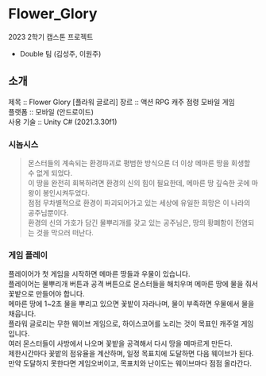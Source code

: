 # Flower_Glory
2023 2학기 캡스톤 프로젝트
- Double 팀 (김성주, 이원주)

## 소개

제목 :: Flower Glory [플라워 글로리]
장르 :: 액션 RPG 캐주 점령 모바일 게임  
플랫폼 :: 모바일 (안드로이드)  
사용 기술 :: Unity C# (2021.3.30f1)

### 시놉시스
> 몬스터들의 계속되는 환경파괴로 평범한 방식으론 더 이상 메마른 땅을 회생할 수 없게 되었다.  
이 땅을 완전히 회복하려면 환경의 신의 힘이 필요한데, 메마른 땅 깊숙한 곳에 마왕이 봉인시켜두었다.  
점점 무차별적으로 환경이 파괴되어가고 있는 세상에 유일한 희망은 이 나라의 공주님뿐이다.  
환경의 신의 가호가 담긴 물뿌리개를 갖고 있는 공주님은, 땅의 황폐함이 전염되는 것을 막으러 떠난다.

### 게임 플레이

플레이어가 첫 게임을 시작하면 메마른 땅들과 우물이 있습니다.  
플레이어는 물뿌리개 버튼과 공격 버튼으로 몬스터들을 해치우며 메마른 땅에 물을 줘서 꽃밭으로 만들어야 합니다.  
메마른 땅에 1~2초 물을 뿌리고 있으면 꽃밭이 자라나며, 물이 부족하면 우물에서 물을 채웁니다.  
플라워 글로리는 무한 웨이브 게임으로, 하이스코어를 노리는 것이 목표인 캐주얼 게임입니다.  
여러 몬스터들이 사방에서 나오며 꽃밭을 공격해서 다시 땅을 메마르게 만든다.  
제한시간마다 꽃밭의 점유율을 계산하며, 일정 목표치에 도달하면 다음 웨이브가 된다.  
만약 도달하지 못한다면 게임오버이고, 목표치와 난이도는 웨이브마다 점점 올라간다.

